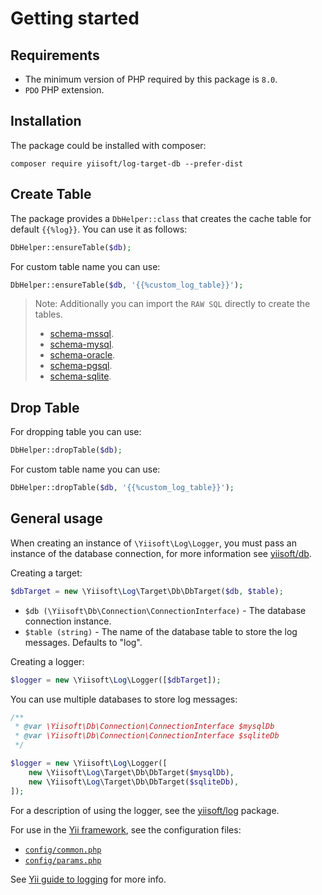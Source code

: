 # Getting started

## Requirements

- The minimum version of PHP required by this package is `8.0`.
- `PDO` PHP extension.

## Installation

The package could be installed with composer:

```
composer require yiisoft/log-target-db --prefer-dist
```

## Create Table

The package provides a `DbHelper::class` that creates the cache table for default `{{%log}}`. You can use it as follows:

```php
DbHelper::ensureTable($db);
```

For custom table name you can use:

```php
DbHelper::ensureTable($db, '{{%custom_log_table}}');
```

> Note: Additionally you can import the `RAW SQL` directly to create the tables.
>
>- [schema-mssql](/docs/en/migration/schema-mssql.sql).
>- [schema-mysql](/docs/en/migration/schema-mysql.sql).
>- [schema-oracle](/docs/en/migration/schema-oci.sql).
>- [schema-pgsql](/docs/en/migration/schema-pgsql.sql).
>- [schema-sqlite](/docs/en/migration/schema-sqlite.sql).

## Drop Table

For dropping table you can use:

```php
DbHelper::dropTable($db);
```

For custom table name you can use:

```php
DbHelper::dropTable($db, '{{%custom_log_table}}');
```

## General usage

When creating an instance of `\Yiisoft\Log\Logger`, you must pass an instance of the database connection,
for more information see [yiisoft/db](https://github.com/yiisoft/db/tree/master/docs/en#create-connection).

Creating a target:

```php
$dbTarget = new \Yiisoft\Log\Target\Db\DbTarget($db, $table);
```

- `$db (\Yiisoft\Db\Connection\ConnectionInterface)` - The database connection instance.
- `$table (string)` - The name of the database table to store the log messages. Defaults to "log".

Creating a logger:

```php
$logger = new \Yiisoft\Log\Logger([$dbTarget]);
```

You can use multiple databases to store log messages:

```php
/**
 * @var \Yiisoft\Db\Connection\ConnectionInterface $mysqlDb
 * @var \Yiisoft\Db\Connection\ConnectionInterface $sqliteDb
 */

$logger = new \Yiisoft\Log\Logger([
    new \Yiisoft\Log\Target\Db\DbTarget($mysqlDb),
    new \Yiisoft\Log\Target\Db\DbTarget($sqliteDb),
]);
```

For a description of using the logger, see the [yiisoft/log](https://github.com/yiisoft/log) package.

For use in the [Yii framework](http://www.yiiframework.com/), see the configuration files:

- [`config/common.php`](https://github.com/yiisoft/log-target-db/blob/master/config/common.php)
- [`config/params.php`](https://github.com/yiisoft/log-target-db/blob/master/config/params.php)

See [Yii guide to logging](https://github.com/yiisoft/docs/blob/master/guide/en/runtime/logging.md) for more info.
